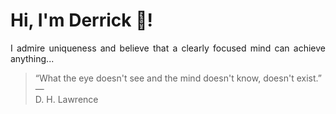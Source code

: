 # Hi, I'm Derrick 👋!
<p align="justify">I admire uniqueness and believe that a clearly focused mind can achieve anything...</p> 
<!-- #quote-start -->
<blockquote>&ldquo;What the eye doesn't see and the mind doesn't know, doesn't exist.&rdquo; &mdash; <footer>D. H. Lawrence</footer></blockquote>
<!-- #quote-end -->
